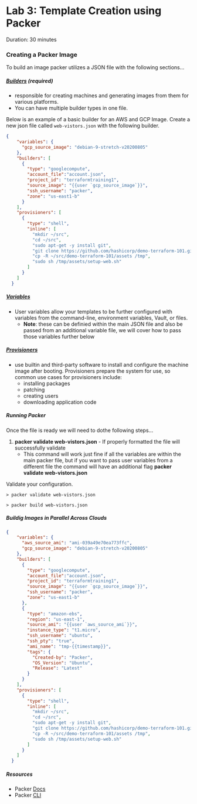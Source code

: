 # Lab 3: Template Creation using Packer

Duration: 30 minutes

### Creating a Packer Image

To build an image packer utilizes a JSON file with the following sections...

##### [Builders](https://www.packer.io/docs/builders/index.html) (required)
* responsible for creating machines and generating images from them for various platforms.
* You can have multiple builder types in one file.

Below is an example of a basic builder for an AWS and GCP Image.
Create a new json file called `web-vistors.json` with the following builder.

```json
{
    "variables": {
      "gcp_source_image": "debian-9-stretch-v20200805"
    },
    "builders": [
      {
        "type": "googlecompute",
        "account_file":"account.json",
        "project_id": "terraformtraining1",
        "source_image": "{{user `gcp_source_image`}}",
        "ssh_username": "packer",
        "zone": "us-east1-b"
      }
    ],
    "provisioners": [
      {
        "type": "shell",
        "inline": [
          "mkdir ~/src",
          "cd ~/src",
          "sudo apt-get -y install git",
          "git clone https://github.com/hashicorp/demo-terraform-101.git",
          "cp -R ~/src/demo-terraform-101/assets /tmp",
          "sudo sh /tmp/assets/setup-web.sh"
        ]
      }
    ]
  }
```

##### [Variables](https://www.packer.io/docs/templates/user-variables.html)
* User variables allow your templates to be further configured with variables from the command-line, environment variables, Vault, or files.
    * **Note**: these can be definied within the main JSON file and also be passed from an additional variable file, we will cover how to pass those variables further below
    
    
##### [Provisioners](https://www.packer.io/docs/provisioners/index.html)
* use builtin and third-party software to install and configure the machine image after booting. Provisioners prepare the system for use, so common use cases for provisioners include:
    * installing packages 
    * patching 
    * creating users 
    * downloading application code
    
   
##### Running Packer
Once the file is ready we will need to dothe following steps...

1. **packer validate web-vistors.json** - If properly formatted the file will successfully validate
    * This command will work just fine if all the variables are within the main packer file, but if you want to pass user variables from a different file the command will have an additional flag **packer validate web-vistors.json**

Validate your configuration.

```shell
> packer validate web-vistors.json
```

```shell
> packer build web-vistors.json
```

##### Buildig Images in Parallel Across Clouds


```json
{
    "variables": {
      "aws_source_ami": "ami-039a49e70ea773ffc",
      "gcp_source_image": "debian-9-stretch-v20200805"
    },
    "builders": [
      {
        "type": "googlecompute",
        "account_file":"account.json",
        "project_id": "terraformtraining1",
        "source_image": "{{user `gcp_source_image`}}",
        "ssh_username": "packer",
        "zone": "us-east1-b"
      },
      {
        "type": "amazon-ebs",
        "region": "us-east-1",
        "source_ami": "{{user `aws_source_ami`}}",
        "instance_type": "t1.micro",
        "ssh_username": "ubuntu",
        "ssh_pty": "true",
        "ami_name": "tmp-{{timestamp}}",
        "tags": {
          "Created-by": "Packer",
          "OS_Version": "Ubuntu",
          "Release": "Latest"
        }
      }
    ],
    "provisioners": [
      {
        "type": "shell",
        "inline": [
          "mkdir ~/src",
          "cd ~/src",
          "sudo apt-get -y install git",
          "git clone https://github.com/hashicorp/demo-terraform-101.git",
          "cp -R ~/src/demo-terraform-101/assets /tmp",
          "sudo sh /tmp/assets/setup-web.sh"
        ]
      }
    ]
  }
```

##### Resources
* Packer [Docs](https://www.packer.io/docs/index.html)
* Packer [CLI](https://www.packer.io/docs/commands/index.html)